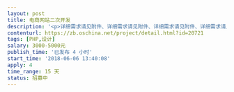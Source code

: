```yaml
---                
layout: post       
title: 电商网站二次开发           
description: '<p>详细需求请见附件、详细需求请见附件、详细需求请见附件、详细需求请见附件、详细需求请见附件</p><p>详细需求请见附件、详细需求请见附件、详细需求请见附件、详细需求请见附件、详细需求请见附件</p><p>详细需求请见附件、详细需求请见附件、详细需求请见附件、详细需求请见附件、详细需求请见附件、</p>'     
contenturl: https://zb.oschina.net/project/detail.html?id=20721      
tags: [PHP,设计]            
salary: 3000-5000元          
publish_time: '已发布 4 小时'         
start_time: '2018-06-06 13:40:08'           
apply: 4                   
time_range: 15 天              
status: 招募中                  
---                 
```

